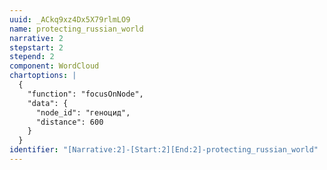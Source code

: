```yaml
---
uuid: _ACkq9xz4Dx5X79rlmLO9
name: protecting_russian_world
narrative: 2
stepstart: 2
stepend: 2
component: WordCloud
chartoptions: |
  {
    "function": "focusOnNode",
    "data": {
      "node_id": "геноцид",
      "distance": 600
    }
  }
identifier: "[Narrative:2]-[Start:2][End:2]-protecting_russian_world"
---
```

